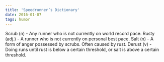 ```yaml
---
title: 'Speedrunner’s Dictionary'
date: 2016-01-07
tags: humor
---
```


Scrub (n) - Any runner who is not currently on world record pace.
Rusty (adj.) - A runner who is not currently on personal best pace.
Salt (n) - A form of anger possessed by scrubs. Often caused by rust.
Derust (v) - Doing runs until rust is below a certain threshold, or salt is above a certain threshold.